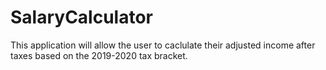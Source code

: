# SalaryCalculator
This application will allow the user to caclulate their adjusted income after taxes based on the 2019-2020 tax bracket.
